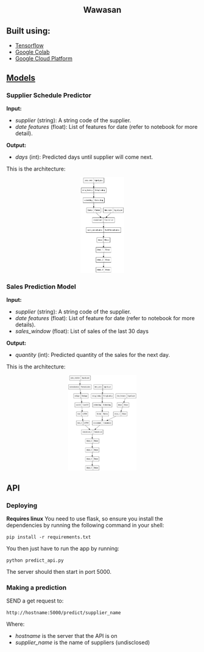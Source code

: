 <h2 align="center">Wawasan</h2>

## Built using:
- [Tensorflow](https://www.tensorflow.org/)
- [Google Colab](https://colab.research.google.com/)
- [Google Cloud Platform](https://cloud.google.com/)

## [Models](ml_modelling/models)

### Supplier Schedule Predictor
**Input:**
- *supplier* (string): A string code of the supplier.
- *date features* (float): List of features for date (refer to notebook for more detail).

**Output:**
- *days* (int): Predicted days until supplier will come next.

This is the architecture:
<p align="center">
    <img src="images/supplier_schedule_architecture.png" alt="Prediction architecture" height="250">
</p>

### Sales Prediction Model
**Input:**
- *supplier* (string): A string code of the supplier.
- *date features* (float): List of feature for date (refer to notebook for more details).
- *sales_window* (float): List of sales of the last 30 days

**Output:**
  - *quantity* (int): Predicted quantity of the sales for the next day.

  This is the architecture:
  <p align="center">
  <img src="images/sales_prediction_architecture.png" alt="Sales architecture" height="250">
  </p>

## API
### Deploying

**Requires linux**
You need to use flask, so ensure you install the dependencies by running the following command in your shell:
```
pip install -r requirements.txt
```

You then just have to run the app by running:
```
python predict_api.py
```

The server should then start in port 5000.

### Making a prediction
SEND a get request to:
```
http://hostname:5000/predict/supplier_name
```
Where:
- *hostname* is the server that the API is on
- *supplier_name* is the name of suppliers (undisclosed)
